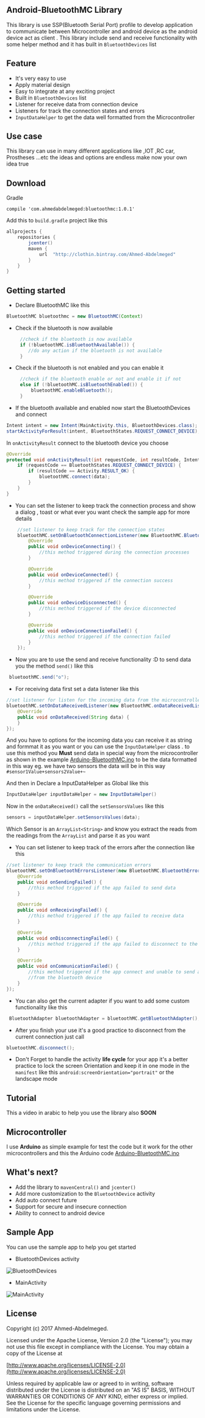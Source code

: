## Android-BluetoothMC Library
This library is use SSP(Bluetooth Serial Port) profile to develop application to
communicate between Microcontroller and android device as the android device act as client . This library include send and receive functionality with some helper method
and it has built in `BluetoothDevices` list

## Feature
* It's very easy to use
* Apply material design
* Easy to integrate at any exciting project
* Built in `BluetoothDevices` list
* Listener for receive data from connection device
* Listeners for track the connection states and errors
* `InputDataHelper` to get the data well formatted from the Microcontroller

## Use case
This library can use in many different applications like ,IOT ,RC car, Prostheses
...etc the ideas and options are endless make now your own idea  true

## Download

Gradle

```
compile 'com.ahmedabdelmeged:bluetoothmc:1.0.1'
```

Add this to `build.gradle` project  like this

```gradle
allprojects {
    repositories {
        jcenter()
        maven {
            url  "http://clothin.bintray.com/Ahmed-Abdelmeged"
        }
    }
}
```

## Getting started

 * Declare BluetoothMC like this      
```java
BluetoothMC bluetoothmc = new BluetoothMC(Context)
```

* Check if the bluetooth is now available          
```java
     //check if the bluetooth is now available
     if (!bluetoothMC.isBluetoothAvailable()) {
        //do any action if the bluetooth is not available
     }
```     

* Check if the bluetooth is not enabled and you can enable it
```java    
     //check if the bluetooth enable or not and enable it if not
     else if (!bluetoothMC.isBluetoothEnabled()) {
         bluetoothMC.enableBluetooth();
     }
```     
* If the bluetooth available and enabled now start the BluetoothDevices and connect
```java
Intent intent = new Intent(MainActivity.this, BluetoothDevices.class);
startActivityForResult(intent, BluetoothStates.REQUEST_CONNECT_DEVICE);
```
In `onActivityResult` connect to the bluetooth device you choose

```java
@Override
protected void onActivityResult(int requestCode, int resultCode, Intent data) {
    if (requestCode == BluetoothStates.REQUEST_CONNECT_DEVICE) {
        if (resultCode == Activity.RESULT_OK) {
            bluetoothMC.connect(data);
        }
    }
}
```

* You can set the listener to keep track the connection process and show a dialog ,  toast or what ever you want check the sample app for more details

```java
    //set listener to keep track for the connection states
    bluetoothMC.setOnBluetoothConnectionListener(new BluetoothMC.BluetoothConnectionListener() {
        @Override
        public void onDeviceConnecting() {
            //this method triggered during the connection processes
        }

        @Override
        public void onDeviceConnected() {
            //this method triggered if the connection success
        }

        @Override
        public void onDeviceDisconnected() {
            //this method triggered if the device disconnected
        }

        @Override
        public void onDeviceConnectionFailed() {
            //this method triggered if the connection failed
        }
    });

```
* Now you are to use the send and receive functionality :D
to send data you the method `send()` like this
```java
 bluetoothMC.send("o");
```

* For receiving data first set a data listener like this
```java
//set listener for listen for the incoming data from the microcontroller
bluetoothMC.setOnDataReceivedListener(new BluetoothMC.onDataReceivedListener() {
    @Override
    public void onDataReceived(String data) {
    }
});
```

And you have to options for the incoming data you can receive it as string and formmat it as you want or you can use the `InputDataHelper` class . to use this method you **Must** send data in special way from the microcontroller as shown in the example  [Arduino-BluetoothMC.ino](https://github.com/Ahmed-Abdelmeged/Android-BluetoothMCLibrary/blob/master/Arduino-BluetoothMC/Arduino-BluetoothMC.ino)
to be the data formatted in this way eg. we have two sensors the data will be in this way `#sensor1Value+sensors2Value+~`


And then in Declare a InputDataHelper as Global  like this  
```java                          
InputDataHelper inputDataHelper = new InputDataHelper()
```

Now in the `onDataReceived()` call the `setSensorsValues` like this

```java
sensors = inputDataHelper.setSensorsValues(data);
```
Which Sensor is an `ArrayList<String>` and know you extract the reads from the
readings from the  `ArrayList` and parse it as you want

* You can set listener to keep track of the errors after the connection like this
```java
//set listener to keep track the communication errors
bluetoothMC.setOnBluetoothErrorsListener(new BluetoothMC.BluetoothErrorsListener() {
    @Override
    public void onSendingFailed() {
        //this method triggered if the app failed to send data
    }

    @Override
    public void onReceivingFailed() {
        //this method triggered if the app failed to receive data
    }

    @Override
    public void onDisconnectingFailed() {
        //this method triggered if the app failed to disconnect to the bluetooth device
    }

    @Override
    public void onCommunicationFailed() {
        //this method triggered if the app connect and unable to send and receive data
        //from the bluetooth device
    }
});
```

* You can also get the current adapter if you want to add some custom functionality
like this
```java       
 BluetoothAdapter bluetoothAdapter = bluetoothMC.getBluetoothAdapter();
```

* After you finish your use it's a good practice to disconnect from the current connection just call
```java
bluetoothMC.disconnect();
```

* Don't Forget to handle the activity **life cycle** for your app
it's a better practice to lock the screen Orientation and keep it in one mode in the `manifest` like this `android:screenOrientation="portrait"` or the landscape mode

## Tutorial
This a video in arabic to help you use the library also
**SOON**

## Microcontroller
I use **Arduino** as simple example for test the code but it work for the other microcontrollers and this the Arduino code [Arduino-BluetoothMC.ino](https://github.com/Ahmed-Abdelmeged/Android-BluetoothMCLibrary/blob/master/Arduino-BluetoothMC/Arduino-BluetoothMC.ino)

## What's next?

* Add the library to `mavenCentral()` and `jcenter()`
* Add more customization to the `BluetoothDevice` activity
* Add auto connect future
* Support for secure and insecure connection
* Ability to connect to android device

## Sample App
You can use the sample app to help you get started
* BluetoothDevices activity

![BluetoothDevices](http://imgur.com/SN7DG21.png)

* MainActivity

![MainActivity](http://i.imgur.com/x6HC3lY.png)



## License

Copyright (c) 2017 Ahmed-Abdelmeged.

Licensed under the Apache License, Version 2.0 (the "License"); you may not use this file except in compliance with the License. You may obtain a copy of the License at

[http://www.apache.org/licenses/LICENSE-2.0](http://www.apache.org/licenses/LICENSE-2.0)

Unless required by applicable law or agreed to in writing, software distributed under the License is distributed on an "AS IS" BASIS, WITHOUT WARRANTIES OR CONDITIONS OF ANY KIND, either express or implied. See the License for the specific language governing permissions and limitations under the License.
